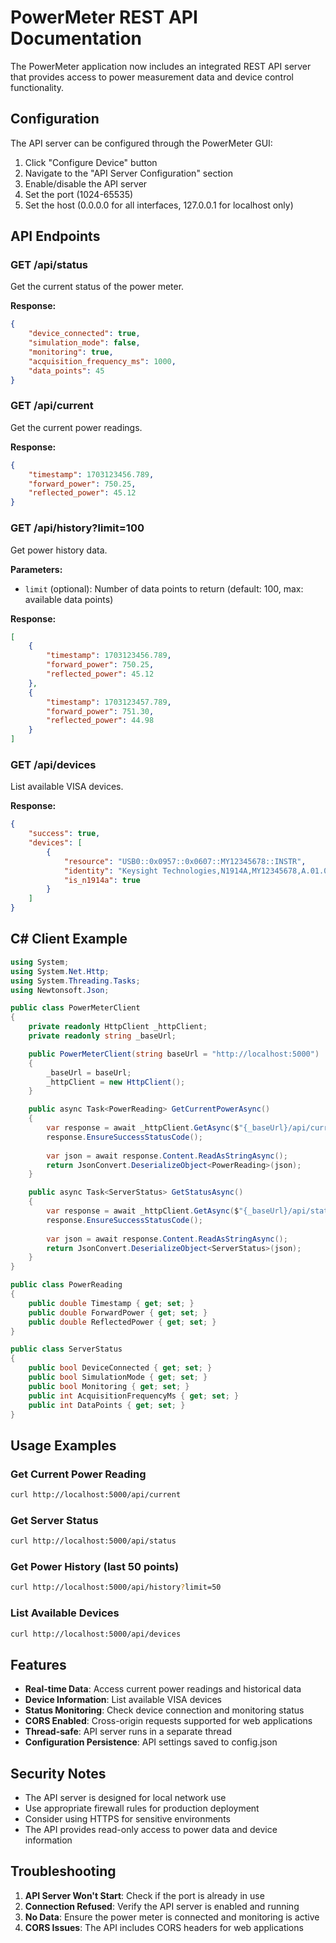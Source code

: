 # PowerMeter REST API Documentation

The PowerMeter application now includes an integrated REST API server that provides access to power measurement data and device control functionality.

## Configuration

The API server can be configured through the PowerMeter GUI:

1. Click "Configure Device" button
2. Navigate to the "API Server Configuration" section
3. Enable/disable the API server
4. Set the port (1024-65535)
5. Set the host (0.0.0.0 for all interfaces, 127.0.0.1 for localhost only)

## API Endpoints

### GET /api/status
Get the current status of the power meter.

**Response:**
```json
{
    "device_connected": true,
    "simulation_mode": false,
    "monitoring": true,
    "acquisition_frequency_ms": 1000,
    "data_points": 45
}
```

### GET /api/current
Get the current power readings.

**Response:**
```json
{
    "timestamp": 1703123456.789,
    "forward_power": 750.25,
    "reflected_power": 45.12
}
```

### GET /api/history?limit=100
Get power history data.

**Parameters:**
- `limit` (optional): Number of data points to return (default: 100, max: available data points)

**Response:**
```json
[
    {
        "timestamp": 1703123456.789,
        "forward_power": 750.25,
        "reflected_power": 45.12
    },
    {
        "timestamp": 1703123457.789,
        "forward_power": 751.30,
        "reflected_power": 44.98
    }
]
```

### GET /api/devices
List available VISA devices.

**Response:**
```json
{
    "success": true,
    "devices": [
        {
            "resource": "USB0::0x0957::0x0607::MY12345678::INSTR",
            "identity": "Keysight Technologies,N1914A,MY12345678,A.01.01",
            "is_n1914a": true
        }
    ]
}
```

## C# Client Example

```csharp
using System;
using System.Net.Http;
using System.Threading.Tasks;
using Newtonsoft.Json;

public class PowerMeterClient
{
    private readonly HttpClient _httpClient;
    private readonly string _baseUrl;

    public PowerMeterClient(string baseUrl = "http://localhost:5000")
    {
        _baseUrl = baseUrl;
        _httpClient = new HttpClient();
    }

    public async Task<PowerReading> GetCurrentPowerAsync()
    {
        var response = await _httpClient.GetAsync($"{_baseUrl}/api/current");
        response.EnsureSuccessStatusCode();
        
        var json = await response.Content.ReadAsStringAsync();
        return JsonConvert.DeserializeObject<PowerReading>(json);
    }

    public async Task<ServerStatus> GetStatusAsync()
    {
        var response = await _httpClient.GetAsync($"{_baseUrl}/api/status");
        response.EnsureSuccessStatusCode();
        
        var json = await response.Content.ReadAsStringAsync();
        return JsonConvert.DeserializeObject<ServerStatus>(json);
    }
}

public class PowerReading
{
    public double Timestamp { get; set; }
    public double ForwardPower { get; set; }
    public double ReflectedPower { get; set; }
}

public class ServerStatus
{
    public bool DeviceConnected { get; set; }
    public bool SimulationMode { get; set; }
    public bool Monitoring { get; set; }
    public int AcquisitionFrequencyMs { get; set; }
    public int DataPoints { get; set; }
}
```

## Usage Examples

### Get Current Power Reading
```bash
curl http://localhost:5000/api/current
```

### Get Server Status
```bash
curl http://localhost:5000/api/status
```

### Get Power History (last 50 points)
```bash
curl http://localhost:5000/api/history?limit=50
```

### List Available Devices
```bash
curl http://localhost:5000/api/devices
```

## Features

- **Real-time Data**: Access current power readings and historical data
- **Device Information**: List available VISA devices
- **Status Monitoring**: Check device connection and monitoring status
- **CORS Enabled**: Cross-origin requests supported for web applications
- **Thread-safe**: API server runs in a separate thread
- **Configuration Persistence**: API settings saved to config.json

## Security Notes

- The API server is designed for local network use
- Use appropriate firewall rules for production deployment
- Consider using HTTPS for sensitive environments
- The API provides read-only access to power data and device information

## Troubleshooting

1. **API Server Won't Start**: Check if the port is already in use
2. **Connection Refused**: Verify the API server is enabled and running
3. **No Data**: Ensure the power meter is connected and monitoring is active
4. **CORS Issues**: The API includes CORS headers for web applications 